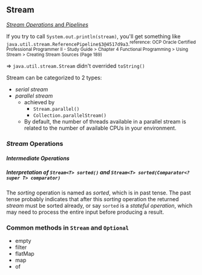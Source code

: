 ## Stream
[*Stream Operations* and *Pipelines*](https://docs.oracle.com/javase/8/docs/api/java/util/stream/package-summary.html#StreamOps)

If you try to call `System.out.println(stream)`, you'll get something like `java.util.stream.ReferencePipeline$3@4517d9a3`.<sup>reference: OCP Oracle Certified Professional Programmer II - Study Guide > Chapter 4 Functional Programming > Using Stream > Creating Stream Sources (Page 189)</sup> 

=> `java.util.stream.Stream` didn't overrided `toString()`

Stream can be categorized to 2 types:

* *serial stream*
* *parallel stream*
  * achieved by 
    * `Stream.parallel()` 
    * `Collection.parallelStream()`
  * By default, the number of threads available in a parallel stream is related to the number of available CPUs in your environment.

### *Stream* Operations
#### *Intermediate Operations*
##### Interpretation of `Stream<T> sorted()` and `Stream<T> sorted(Comparator<? super T> comparator)`
The *sorting* operation is named as *sorted*, which is in past tense. The past tense probably indicates that after this *sorting* operation the returned *stream* must be sorted already, or say `sorted` is a *stateful operation*, which may need to process the entire input before producing a result.   

### Common methods in `Stream` and `Optional`

* empty
* filter
* flatMap
* map
* of  
